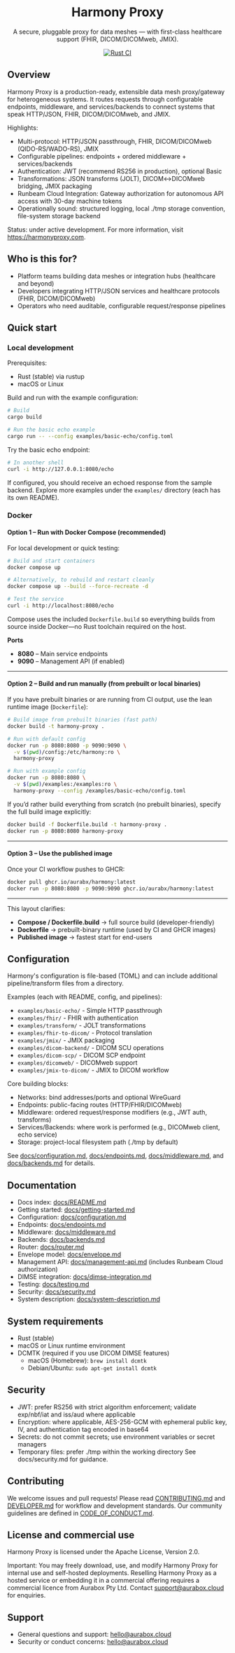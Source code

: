 <div align="center">
  <h1>Harmony Proxy</h1>
  <p>
    A secure, pluggable proxy for data meshes — with first-class healthcare support (FHIR, DICOM/DICOMweb, JMIX).
  </p>
  <p>
    <a href="https://github.com/aurabx/harmony/actions/workflows/rust.yml">
      <img alt="Rust CI" src="https://github.com/aurabx/harmony/actions/workflows/rust.yml/badge.svg" />
    </a>
  </p>
</div>

## Overview

Harmony Proxy is a production-ready, extensible data mesh proxy/gateway for heterogeneous systems. It routes requests through configurable endpoints, middleware, and services/backends to connect systems that speak HTTP/JSON, FHIR, DICOM/DICOMweb, and JMIX.

Highlights:
- Multi-protocol: HTTP/JSON passthrough, FHIR, DICOM/DICOMweb (QIDO-RS/WADO-RS), JMIX
- Configurable pipelines: endpoints + ordered middleware + services/backends
- Authentication: JWT (recommend RS256 in production), optional Basic
- Transformations: JSON transforms (JOLT), DICOM↔DICOMweb bridging, JMIX packaging
- Runbeam Cloud Integration: Gateway authorization for autonomous API access with 30-day machine tokens
- Operationally sound: structured logging, local ./tmp storage convention, file-system storage backend

Status: under active development. For more information, visit https://harmonyproxy.com.

## Who is this for?
- Platform teams building data meshes or integration hubs (healthcare and beyond)
- Developers integrating HTTP/JSON services and healthcare protocols (FHIR, DICOM/DICOMweb)
- Operators who need auditable, configurable request/response pipelines

## Quick start

### Local development

Prerequisites:
- Rust (stable) via rustup
- macOS or Linux

Build and run with the example configuration:

```bash
# Build
cargo build

# Run the basic echo example
cargo run -- --config examples/basic-echo/config.toml
```

Try the basic echo endpoint:

```bash
# In another shell
curl -i http://127.0.0.1:8080/echo
```

If configured, you should receive an echoed response from the sample backend. Explore more examples under the `examples/` directory (each has its own README).

### Docker

#### Option 1 – Run with Docker Compose (recommended)

For local development or quick testing:

```bash
# Build and start containers
docker compose up

# Alternatively, to rebuild and restart cleanly
docker compose up --build --force-recreate -d

# Test the service
curl -i http://localhost:8080/echo
```

Compose uses the included `Dockerfile.build` so everything builds from source inside Docker—no Rust toolchain required on the host.

**Ports**

* **8080** – Main service endpoints
* **9090** – Management API (if enabled)

---

#### Option 2 – Build and run manually (from prebuilt or local binaries)

If you have prebuilt binaries or are running from CI output, use the lean runtime image (`Dockerfile`):

```bash
# Build image from prebuilt binaries (fast path)
docker build -t harmony-proxy .

# Run with default config
docker run -p 8080:8080 -p 9090:9090 \
  -v $(pwd)/config:/etc/harmony:ro \
  harmony-proxy

# Run with example config
docker run -p 8080:8080 \
  -v $(pwd)/examples:/examples:ro \
  harmony-proxy --config /examples/basic-echo/config.toml
```

If you’d rather build everything from scratch (no prebuilt binaries), specify the full build image explicitly:

```bash
docker build -f Dockerfile.build -t harmony-proxy .
docker run -p 8080:8080 harmony-proxy
```

---

#### Option 3 – Use the published image

Once your CI workflow pushes to GHCR:

```bash
docker pull ghcr.io/aurabx/harmony:latest
docker run -p 8080:8080 -p 9090:9090 ghcr.io/aurabx/harmony:latest
```

---

This layout clarifies:

* **Compose / Dockerfile.build** → full source build (developer-friendly)
* **Dockerfile** → prebuilt-binary runtime (used by CI and GHCR images)
* **Published image** → fastest start for end-users


## Configuration
Harmony's configuration is file-based (TOML) and can include additional pipeline/transform files from a directory.

Examples (each with README, config, and pipelines):
- `examples/basic-echo/` - Simple HTTP passthrough
- `examples/fhir/` - FHIR with authentication
- `examples/transform/` - JOLT transformations
- `examples/fhir-to-dicom/` - Protocol translation
- `examples/jmix/` - JMIX packaging
- `examples/dicom-backend/` - DICOM SCU operations
- `examples/dicom-scp/` - DICOM SCP endpoint
- `examples/dicomweb/` - DICOMweb support
- `examples/jmix-to-dicom/` - JMIX to DICOM workflow

Core building blocks:
- Networks: bind addresses/ports and optional WireGuard
- Endpoints: public-facing routes (HTTP/FHIR/DICOMweb)
- Middleware: ordered request/response modifiers (e.g., JWT auth, transforms)
- Services/Backends: where work is performed (e.g., DICOMweb client, echo service)
- Storage: project-local filesystem path (./tmp by default)

See [docs/configuration.md](docs/configuration.md), [docs/endpoints.md](docs/endpoints.md), [docs/middleware.md](docs/middleware.md), and [docs/backends.md](docs/backends.md) for details.

## Documentation
- Docs index: [docs/README.md](docs/README.md)
- Getting started: [docs/getting-started.md](docs/getting-started.md)
- Configuration: [docs/configuration.md](docs/configuration.md)
- Endpoints: [docs/endpoints.md](docs/endpoints.md)
- Middleware: [docs/middleware.md](docs/middleware.md)
- Backends: [docs/backends.md](docs/backends.md)
- Router: [docs/router.md](docs/router.md)
- Envelope model: [docs/envelope.md](docs/envelope.md)
- Management API: [docs/management-api.md](docs/management-api.md) (includes Runbeam Cloud authorization)
- DIMSE integration: [docs/dimse-integration.md](docs/dimse-integration.md)
- Testing: [docs/testing.md](docs/testing.md)
- Security: [docs/security.md](docs/security.md)
- System description: [docs/system-description.md](docs/system-description.md)

## System requirements
- Rust (stable)
- macOS or Linux runtime environment
- DCMTK (required if you use DICOM DIMSE features)
  - macOS (Homebrew): `brew install dcmtk`
  - Debian/Ubuntu: `sudo apt-get install dcmtk`

## Security
- JWT: prefer RS256 with strict algorithm enforcement; validate exp/nbf/iat and iss/aud where applicable
- Encryption: where applicable, AES-256-GCM with ephemeral public key, IV, and authentication tag encoded in base64
- Secrets: do not commit secrets; use environment variables or secret managers
- Temporary files: prefer ./tmp within the working directory
See docs/security.md for guidance.

## Contributing
We welcome issues and pull requests! Please read [CONTRIBUTING.md](CONTRIBUTING.md) and [DEVELOPER.md](DEVELOPER.md) for workflow and development standards. Our community guidelines are defined in [CODE_OF_CONDUCT.md](CODE_OF_CONDUCT.md).

## License and commercial use
Harmony Proxy is licensed under the Apache License, Version 2.0.

Important: You may freely download, use, and modify Harmony Proxy for internal use and self-hosted deployments. Reselling Harmony Proxy as a hosted service or embedding it in a commercial offering requires a commercial licence from Aurabox Pty Ltd. Contact support@aurabox.cloud for enquiries.

## Support
- General questions and support: hello@aurabox.cloud
- Security or conduct concerns: hello@aurabox.cloud
